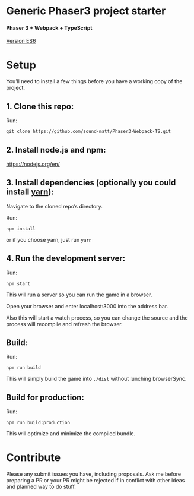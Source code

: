 # Generic Phaser3 project starter
#### Phaser 3 + Webpack + TypeScript

[Version ES6](https://github.com/sound-matt/Phaser3-Webpack-ES6)

# Setup
You’ll need to install a few things before you have a working copy of the project.

## 1. Clone this repo:

Run:

```git clone https://github.com/sound-matt/Phaser3-Webpack-TS.git```

## 2. Install node.js and npm:

https://nodejs.org/en/


## 3. Install dependencies (optionally you could install [yarn](https://yarnpkg.com/)):

Navigate to the cloned repo’s directory.

Run:

```npm install```

or if you choose yarn, just run ```yarn```

## 4. Run the development server:

Run:

```npm start```

This will run a server so you can run the game in a browser.

Open your browser and enter localhost:3000 into the address bar.

Also this will start a watch process, so you can change the source and the process will recompile and refresh the browser.

## Build:

Run:

```npm run build```

This will simply build the game into ```./dist``` without lunching browserSync.


## Build for production:

Run:

```npm run build:production```

This will optimize and minimize the compiled bundle.

# Contribute
Please any submit issues you have, including proposals. Ask me before preparing a PR or your PR might be rejected if in conflict with other ideas and planned way to do stuff.
